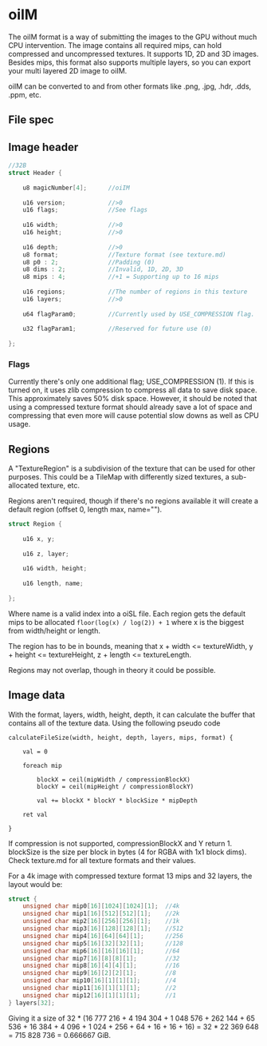 # oiIM

The oiIM format is a way of submitting the images to the GPU without much CPU intervention. The image contains all required mips, can hold compressed and uncompressed textures. It supports 1D, 2D and 3D images. Besides mips, this format also supports multiple layers, so you can export your multi layered 2D image to oiIM.

oiIM can be converted to and from other formats like .png, .jpg, .hdr, .dds, .ppm, etc. 

## File spec

## Image header

```cpp
//32B
struct Header {
  
    u8 magicNumber[4];		//oiIM
    
    u16 version;			//>0
    u16 flags;				//See flags
    
    u16 width;				//>0
    u16 height;				//>0
    
    u16 depth;				//>0
    u8 format;				//Texture format (see texture.md)
    u8 p0 : 2;				//Padding (0)
    u8 dims : 2;			//Invalid, 1D, 2D, 3D
    u8 mips : 4;			//+1 = Supporting up to 16 mips
    
    u16 regions;			//The number of regions in this texture
    u16 layers;				//>0
    
    u64 flagParam0;			//Currently used by USE_COMPRESSION flag.
        
    u32 flagParam1;			//Reserved for future use (0)
    
};
```

### Flags

Currently there's only one additional flag; USE_COMPRESSION (1). If this is turned on, it uses zlib compression to compress all data to save disk space. This approximately saves 50% disk space. However, it should be noted that using a compressed texture format should already save a lot of space and compressing that even more will cause potential slow downs as well as CPU usage. 

## Regions

A "TextureRegion" is a subdivision of the texture that can be used for other purposes. This could be a TileMap with differently sized textures, a sub-allocated texture, etc.

Regions aren't required, though if there's no regions available it will create a default region (offset 0, length max, name="").

```cpp
struct Region {
    
    u16 x, y;
    
    u16 z, layer;
    
    u16 width, height;
    
    u16 length, name;
    
};
```

Where name is a valid index into a oiSL file. Each region gets the default mips to be allocated `floor(log(x) / log(2)) + 1` where x is the biggest from width/height or length. 

The region has to be in bounds, meaning that x + width <= textureWidth, y + height <= textureHeight, z + length <= textureLength.

Regions may not overlap, though in theory it could be possible. 

## Image data

With the format, layers, width, height, depth, it can calculate the buffer that contains all of the texture data. Using the following pseudo code

```
calculateFileSize(width, height, depth, layers, mips, format) {
    
    val = 0
    
    foreach mip
                
    	blockX = ceil(mipWidth / compressionBlockX)
    	blockY = ceil(mipHeight / compressionBlockY)
    
    	val += blockX * blockY * blockSize * mipDepth
    	
    ret val
    
}
```

If compression is not supported, compressionBlockX and Y return 1. blockSize is the size per block in bytes (4 for RGBA with 1x1 block dims). Check texture.md for all texture formats and their values.

For a 4k image with compressed texture format 13 mips and 32 layers, the layout would be:

```cpp
struct {
	unsigned char mip0[16][1024][1024][1];	//4k
	unsigned char mip1[16][512][512][1];	//2k
	unsigned char mip2[16][256][256][1];	//1k
	unsigned char mip3[16][128][128][1];	//512
	unsigned char mip4[16][64][64][1];		//256
	unsigned char mip5[16][32][32][1];		//128
	unsigned char mip6[16][16][16][1];		//64
	unsigned char mip7[16][8][8][1];		//32
	unsigned char mip8[16][4][4][1];		//16
	unsigned char mip9[16][2][2][1];		//8
	unsigned char mip10[16][1][1][1];		//4
	unsigned char mip11[16][1][1][1];		//2
	unsigned char mip12[16][1][1][1];		//1
} layers[32];
```

Giving it a size of 32 * (16 777 216‬ + 4 194 304 + 1 048 576 + 262 144‬ + 65 536 + 16 384 + 4 096‬ + 1 024 + 256 + 64 + 16 + 16 + 16) = 32 * 22 369 648‬ = 715 828 736 = 0.666667 GiB.
